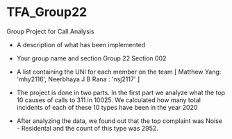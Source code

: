 # TFA_Group22
   Group Project for Call Analysis
   
   - A description of what has been implemented
   
   - Your group name and section
   Group 22 Section 002
   - A list containing the UNI for each member on the team
   [
      Matthew Yang: 'mhy2116',
      Neerbhaya J B Rana : 'nsj2117'
   ]

   - The project is done in two parts. In the first part we analyze what the top 10 causes of calls to 311 in 10025. We calculated how many total incidents of each of these 10 types have been in the year 2020

   - After analyzing the data, we found out that the top complaint was Noise - Residental and the count of this type was 2952. 

   